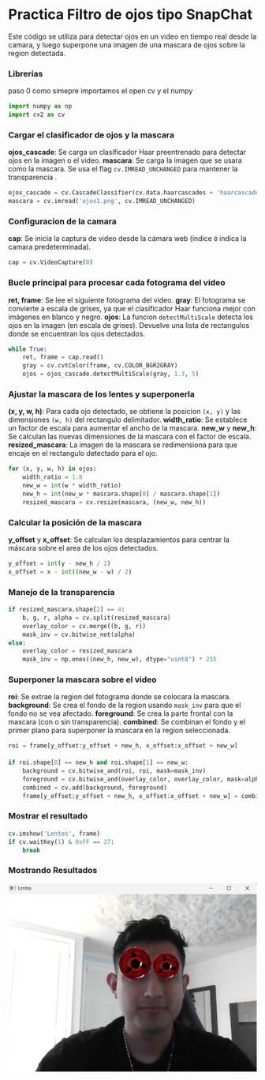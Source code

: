 # Practica Filtro de ojos tipo SnapChat

Este código se utiliza para detectar ojos en un video en tiempo real desde la camara, y luego superpone una imagen de una mascara de ojos sobre la region detectada.

### Librerias
paso 0 como simepre importamos el open cv y el numpy

```python
import numpy as np
import cv2 as cv
```

### Cargar el clasificador de ojos y la mascara

**ojos_cascade**: Se carga un clasificador Haar preentrenado para detectar ojos en la imagen o el video.
**mascara**: Se carga la imagen que se usara como la mascara. Se usa el flag `cv.IMREAD_UNCHANGED` para mantener la transparencia .

```python
ojos_cascade = cv.CascadeClassifier(cv.data.haarcascades + 'haarcascade_eye.xml')
mascara = cv.imread('ojos1.png', cv.IMREAD_UNCHANGED)
```

### Configuracion de la camara
**cap**: Se inicia la captura de video desde la cámara web (índice `0` indica la camara predeterminada).

```python
cap = cv.VideoCapture(0)
```

### Bucle principal para procesar cada fotograma del video
**ret, frame**: Se lee el siguiente fotograma del video.
**gray**: El fotograma se convierte a escala de grises, ya que el clasificador Haar funciona mejor con imágenes en blanco y negro.
**ojos**: La funcion `detectMultiScale` detecta los ojos en la imagen (en escala de grises). Devuelve una lista de rectangulos donde se encuentran los ojos detectados.

```python
while True:
    ret, frame = cap.read()
    gray = cv.cvtColor(frame, cv.COLOR_BGR2GRAY)
    ojos = ojos_cascade.detectMultiScale(gray, 1.3, 5)
```

### Ajustar la mascara de los lentes y superponerla
**(x, y, w, h)**: Para cada ojo detectado, se obtiene la posicion `(x, y)` y las dimensiones `(w, h)` del rectangulo delimitador.
**width_ratio**: Se establece un factor de escala para aumentar el ancho de la mascara.
**new_w** y **new_h**: Se calculan las nuevas dimensiones de la mascara con el factor de escala.
**resized_mascara**: La imagen de la mascara se redimensiona para que encaje en el rectangulo detectado para el ojo.

```python
for (x, y, w, h) in ojos:
    width_ratio = 1.8  
    new_w = int(w * width_ratio)
    new_h = int(new_w * mascara.shape[0] / mascara.shape[1])
    resized_mascara = cv.resize(mascara, (new_w, new_h))
```

### Calcular la posición de la mascara
**y_offset** y **x_offset**: Se calculan los desplazamientos para centrar la máscara sobre el area de los ojos detectados.

```python
y_offset = int(y - new_h / 2)
x_offset = x - int((new_w - w) / 2)
```

### Manejo de la transparencia
```python
if resized_mascara.shape[2] == 4:
    b, g, r, alpha = cv.split(resized_mascara)
    overlay_color = cv.merge((b, g, r))
    mask_inv = cv.bitwise_not(alpha)
else:
    overlay_color = resized_mascara
    mask_inv = np.ones((new_h, new_w), dtype="uint8") * 255
```

### Superponer la mascara sobre el video
**roi**: Se extrae la region del fotograma donde se colocara la mascara.
**background**: Se crea el fondo de la region usando `mask_inv` para que el fondo no se vea afectado.
**foreground**: Se crea la parte frontal con la mascara (con o sin transparencia).
**combined**: Se combinan el fondo y el primer plano para superponer la mascara en la region seleccionada.

```python
roi = frame[y_offset:y_offset + new_h, x_offset:x_offset + new_w]

if roi.shape[0] == new_h and roi.shape[1] == new_w:
    background = cv.bitwise_and(roi, roi, mask=mask_inv)
    foreground = cv.bitwise_and(overlay_color, overlay_color, mask=alpha if resized_mascara.shape[2] == 4 else mask_inv)
    combined = cv.add(background, foreground)
    frame[y_offset:y_offset + new_h, x_offset:x_offset + new_w] = combined
```

### Mostrar el resultado
```python
cv.imshow('Lentes', frame)
if cv.waitKey(1) & 0xFF == 27: 
    break
```

### Mostrando Resultados
![Filtro ojos](https://github.com/ItsCruel/graficacion/blob/main/imagenes%20markdown/ojosprueba.png?raw=true)


